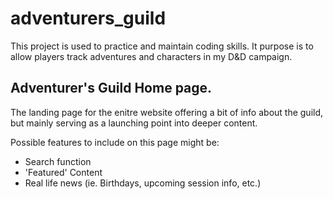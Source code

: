 # adventurers_guild
<p>This project is used to practice and maintain coding skills. It purpose is to allow players track adventures and characters in my D&D campaign.</p>

<h2>Adventurer's Guild Home page.</h2>
<p>The landing page for the enitre website offering a bit of info about the guild, but mainly serving as a launching point into deeper content.</p>

<p>Possible features to include on this page might be:</p>
<ul>
<li>Search function</li>
<li>'Featured' Content</li>
<li>Real life news (ie. Birthdays, upcoming session info, etc.)</li>
</ul>
